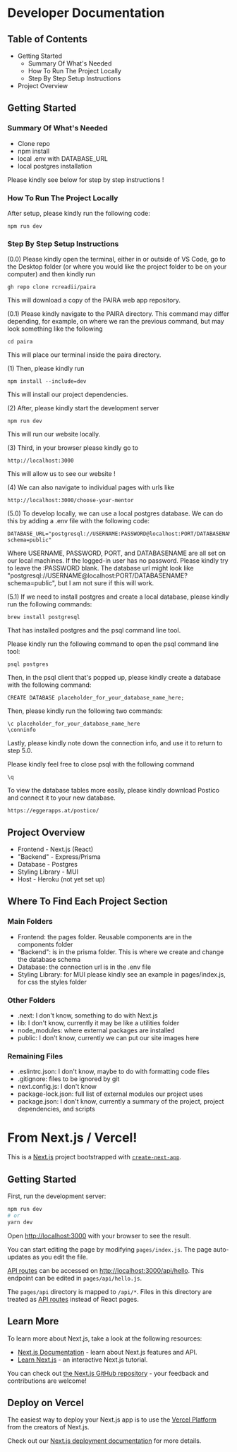 # Developer Documentation
## Table of Contents
- Getting Started
    - Summary Of What's Needed
    - How To Run The Project Locally
    - Step By Step Setup Instructions
- Project Overview

## Getting Started

### Summary Of What's Needed
- Clone repo
- npm install
- local .env with DATABASE_URL 
- local postgres installation

Please kindly see below for step by step instructions !

### How To Run The Project Locally
After setup, please kindly run the following code:
```
npm run dev
```

### Step By Step Setup Instructions
(0.0) Please kindly open the terminal, either in or outside of VS Code, go to the Desktop folder (or where you would like the project folder to be on your computer) and then kindly run

```
gh repo clone rcreadii/paira
``` 

This will download a copy of the PAIRA web app repository.

(0.1) Please kindly navigate to the PAIRA directory. This command may differ depending, for example, on where we ran the previous command, but may look something like the following

```
cd paira
```

This will place our terminal inside the paira directory.

(1) Then, please kindly run

```
npm install --include=dev
```

This will install our project dependencies.

(2) After, please kindly start the development server

```
npm run dev
```

This will run our website locally.

(3) Third, in your browser please kindly go to

```
http://localhost:3000
```

This will allow us to see our website !

(4) We can also navigate to individual pages with urls like

```
http://localhost:3000/choose-your-mentor
```

(5.0) To develop locally, we can use a local postgres database. We can do this by adding a .env file with the following code:

```
DATABASE_URL="postgresql://USERNAME:PASSWORD@localhost:PORT/DATABASENAME?schema=public"
```

Where USERNAME, PASSWORD, PORT, and DATABASENAME are all set on our local machines. If the logged-in user has no password. Please kindly try to leave the :PASSWORD blank. The database url might look like "postgresql://USERNAME@localhost:PORT/DATABASENAME?schema=public", but I am not sure if this will work.

(5.1) If we need to install postgres and create a local database, please kindly run the following commands:

```
brew install postgresql
```

That has installed postgres and the psql command line tool.

Please kindly run the following command to open the psql command line tool:

```
psql postgres
```

Then, in the psql client that's popped up, please kindly create a database with the following command:
```
CREATE DATABASE placeholder_for_your_database_name_here;
```

Then, please kindly run the following two commands:
```
\c placeholder_for_your_database_name_here
\conninfo
```

Lastly, please kindly note down the connection info, and use it to return to step 5.0.

Please kindly feel free to close psql with the following command

```
\q
```

To view the database tables more easily, please kindly download Postico and connect it to your new database.
```
https://eggerapps.at/postico/
```

## Project Overview
- Frontend - Next.js (React)
- "Backend" - Express/Prisma
- Database - Postgres
- Styling Library - MUI
- Host - Heroku (not yet set up)

## Where To Find Each Project Section
### Main Folders
- Frontend: the pages folder. Reusable components are in the components folder
- "Backend": is in the prisma folder. This is where we create and change the database schema
- Database: the connection url is in the .env file
- Styling Library: for MUI please kindly see an example in pages/index.js, for css the styles folder

### Other Folders
- .next: I don't know, something to do with Next.js
- lib: I don't know, currently it may be like a utilities folder
- node_modules: where external packages are installed
- public: I don't know, currently we can put our site images here

### Remaining Files
- .eslintrc.json: I don't know, maybe to do with formatting code files
- .gitignore: files to be ignored by git
- next.config.js: I don't know
- package-lock.json: full list of external modules our project uses
- package.json: I don't know, currently a summary of the project, project dependencies, and scripts

# From Next.js / Vercel!
This is a [Next.js](https://nextjs.org/) project bootstrapped with [`create-next-app`](https://github.com/vercel/next.js/tree/canary/packages/create-next-app).

## Getting Started

First, run the development server:

```bash
npm run dev
# or
yarn dev
```

Open [http://localhost:3000](http://localhost:3000) with your browser to see the result.

You can start editing the page by modifying `pages/index.js`. The page auto-updates as you edit the file.

[API routes](https://nextjs.org/docs/api-routes/introduction) can be accessed on [http://localhost:3000/api/hello](http://localhost:3000/api/hello). This endpoint can be edited in `pages/api/hello.js`.

The `pages/api` directory is mapped to `/api/*`. Files in this directory are treated as [API routes](https://nextjs.org/docs/api-routes/introduction) instead of React pages.

## Learn More

To learn more about Next.js, take a look at the following resources:

- [Next.js Documentation](https://nextjs.org/docs) - learn about Next.js features and API.
- [Learn Next.js](https://nextjs.org/learn) - an interactive Next.js tutorial.

You can check out [the Next.js GitHub repository](https://github.com/vercel/next.js/) - your feedback and contributions are welcome!

## Deploy on Vercel

The easiest way to deploy your Next.js app is to use the [Vercel Platform](https://vercel.com/new?utm_medium=default-template&filter=next.js&utm_source=create-next-app&utm_campaign=create-next-app-readme) from the creators of Next.js.

Check out our [Next.js deployment documentation](https://nextjs.org/docs/deployment) for more details.
